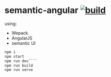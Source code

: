 # semantic-angular [![build](https://travis-ci.org/daggerok/angularjs-bookmarks.svg?branch=semantic-angular)](https://travis-ci.org/daggerok/angularjs-bookmarks)

using:
- Wepack
- AngularJS
- semantic UI

```bash
npm i
npm start
npm run dev````
npm run build
npm run serve
```
